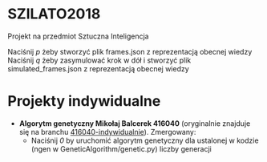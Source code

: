 # SZILATO2018
Projekt na przedmiot Sztuczna Inteligencja  

Naciśnij *p* żeby stworzyć plik frames.json z reprezentacją obecnej wiedzy  
Naciśnij *q* żeby zasymulować krok w dół i  stworzyć plik simulated_frames.json z reprezentacją obecnej wiedzy  

# Projekty indywidualne  
- **Algorytm genetyczny Mikołaj Balcerek 416040** (oryginalnie znajduje się na branchu [416040-indywidualnie](https://github.com/MikolajSzumigalski/SZILATO2018/tree/416040-indywidualnie)).
Zmergowany:
    - Naciśnij *0* by uruchomić algorytm genetyczny dla ustalonej w kodzie (ngen w GeneticAlgorithm/genetic.py) liczby generacji